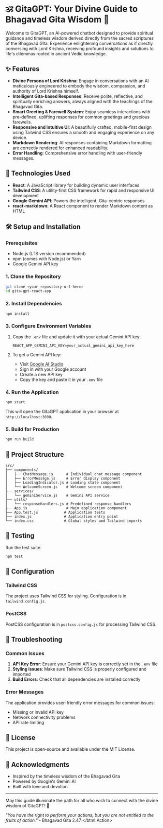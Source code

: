 # 🕉️ GitaGPT: Your Divine Guide to Bhagavad Gita Wisdom 🪷

Welcome to GitaGPT, an AI-powered chatbot designed to provide spiritual guidance and timeless wisdom derived directly from the sacred scriptures of the Bhagavad Gita. Experience enlightening conversations as if directly conversing with Lord Krishna, receiving profound insights and solutions to life's dilemmas rooted in ancient Vedic knowledge.

## ✨ Features

- **Divine Persona of Lord Krishna**: Engage in conversations with an AI meticulously engineered to embody the wisdom, compassion, and authority of Lord Krishna himself.
- **Intelligent Gita-based Responses**: Receive polite, reflective, and spiritually enriching answers, always aligned with the teachings of the Bhagavad Gita.
- **Smart Greeting & Farewell System**: Enjoy seamless interactions with pre-defined, uplifting responses for common greetings and gracious farewells.
- **Responsive and Intuitive UI**: A beautifully crafted, mobile-first design using Tailwind CSS ensures a smooth and engaging experience on any device.
- **Markdown Rendering**: AI responses containing Markdown formatting are correctly rendered for enhanced readability.
- **Error Handling**: Comprehensive error handling with user-friendly messages.

## 🚀 Technologies Used

- **React**: A JavaScript library for building dynamic user interfaces
- **Tailwind CSS**: A utility-first CSS framework for rapid and responsive UI development
- **Google Gemini API**: Powers the intelligent, Gita-centric responses
- **react-markdown**: A React component to render Markdown content as HTML

## 🛠️ Setup and Installation

### Prerequisites

- Node.js (LTS version recommended)
- npm (comes with Node.js) or Yarn
- Google Gemini API key

### 1. Clone the Repository

```bash
git clone <your-repository-url-here>
cd gita-gpt-react-app
```

### 2. Install Dependencies

```bash
npm install
```

### 3. Configure Environment Variables

1. Copy the `.env` file and update it with your actual Gemini API key:
   ```
   REACT_APP_GEMINI_API_KEY=your_actual_gemini_api_key_here
   ```

2. To get a Gemini API key:
   - Visit [Google AI Studio](https://makersuite.google.com/app/apikey)
   - Sign in with your Google account
   - Create a new API key
   - Copy the key and paste it in your `.env` file

### 4. Run the Application

```bash
npm start
```

This will open the GitaGPT application in your browser at `http://localhost:3000`.

### 5. Build for Production

```bash
npm run build
```

## 📁 Project Structure

```
src/
├── components/
│   ├── ChatMessage.js      # Individual chat message component
│   ├── ErrorMessage.js     # Error display component
│   ├── LoadingIndicator.js # Loading state component
│   └── WelcomeScreen.js    # Welcome screen component
├── services/
│   └── geminiService.js    # Gemini API service
├── utils/
│   └── responseHandlers.js # Predefined response handlers
├── App.js                  # Main application component
├── App.test.js            # Application tests
├── index.js               # Application entry point
└── index.css              # Global styles and Tailwind imports
```

## 🧪 Testing

Run the test suite:

```bash
npm test
```

## 🔧 Configuration

### Tailwind CSS

The project uses Tailwind CSS for styling. Configuration is in `tailwind.config.js`.

### PostCSS

PostCSS configuration is in `postcss.config.js` for processing Tailwind CSS.

## 🚨 Troubleshooting

### Common Issues

1. **API Key Error**: Ensure your Gemini API key is correctly set in the `.env` file
2. **Styling Issues**: Make sure Tailwind CSS is properly configured and imported
3. **Build Errors**: Check that all dependencies are installed correctly

### Error Messages

The application provides user-friendly error messages for common issues:
- Missing or invalid API key
- Network connectivity problems
- API rate limiting

## 📜 License

This project is open-source and available under the MIT License.

## 🙏 Acknowledgments

- Inspired by the timeless wisdom of the Bhagavad Gita
- Powered by Google's Gemini AI
- Built with love and devotion

---

May this guide illuminate the path for all who wish to connect with the divine wisdom of GitaGPT! 🙏

*"You have the right to perform your actions, but you are not entitled to the fruits of action."* - Bhagavad Gita 2.47
</btml:Action>